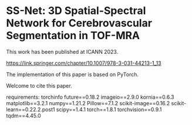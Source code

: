 # SS-Net: 3D Spatial-Spectral Network for Cerebrovascular Segmentation in TOF-MRA


This work has been published at ICANN 2023. 

https://link.springer.com/chapter/10.1007/978-3-031-44213-1_13

The implementation of this paper is based on PyTorch.

Welcome to cite this paper.


requirements:
torchinfo
future==0.18.2
imageio==2.9.0
kornia==0.6.3
matplotlib==3.2.1
numpy==1.21.2
Pillow==7.1.2
scikit-image==0.16.2
scikit-learn==0.22.2.post1
scipy==1.4.1
torch==1.8.1
torchvision==0.9.1
tqdm==4.45.0
